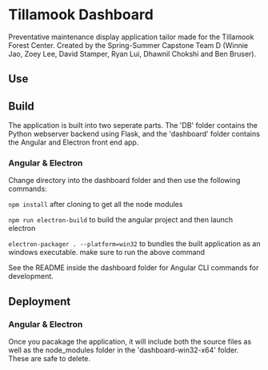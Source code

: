 # Tillamook Dashboard
Preventative maintenance display application tailor made for the Tillamook Forest Center. Created by the Spring-Summer Capstone Team D (Winnie Jao, Zoey Lee, David Stamper, Ryan Lui, Dhawnil Chokshi and Ben Bruser). 

## Use

## Build
The application is built into two seperate parts. The 'DB' folder contains the Python webserver backend using Flask, and the 'dashboard' folder contains the Angular and Electron front end app.

### Angular & Electron
Change directory into the dashboard folder and then use the following commands:

`npm install` after cloning to get all the node modules

`npm run electron-build` to build the angular project and then launch electron

`electron-packager . --platform=win32` to bundles the built application as an windows executable. make sure to run the above command

See the README inside the dashboard folder for Angular CLI commands for development. 

## Deployment

### Angular & Electron
Once you pacakage the application, it will include both the source files as well as the node_modules folder in the 'dashboard-win32-x64' folder. These are safe to delete.
